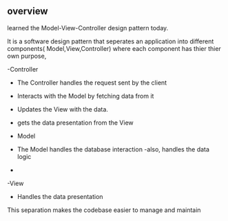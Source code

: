 ## overview

   

learned the Model-View-Controller design pattern today.

It is a software design pattern that seperates an application into different components( Model,View,Controller) where each component has thier thier own purpose,

-Controller
 - The Controller handles the request sent by the client
 - Interacts with the Model by fetching data from it
 - Updates the View with the data.
 - gets the data presentation from the View


- Model
 - The Model handles the database interaction 
 -also, handles the data logic
 - 

-View
 - Handles the data presentation


This separation makes the codebase easier to manage and maintain
